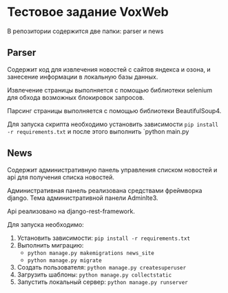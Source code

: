 # Тестовое задание VoxWeb
В репозитории содержится две папки: parser и news
## Parser
Содержит код для извлечения новостей с сайтов яндекса и озона, и занесение информации в локальную базы данных.

Извлечение страницы выполняется с помощью библиотеки selenium для обхода возможных блокировок запросов.

Парсинг страницы выполняется с помощью библиотеки BeautifulSoup4.

Для запуска скрипта необходимо установить зависимости `pip install -r requirements.txt` 
и после этого выполнить `python main.py
## News
Содержит административную панель управления списком новостей и api для получения списка новостей.

Административная панель реализована средствами фреймворка django. Тема административной панели Adminlte3.

Api реализовано на django-rest-framework.

Для запуска необходимо:
1) Установить зависимости: `pip install -r requirements.txt`
2) Выполнить миграцию: 
   - `python manage.py makemigrations news_site`
   - `python manage.py migrate`
3) Создать пользователя: `python manage.py createsuperuser`
4) Загрузить шаблоны: `python manage.py collectstatic`
5) Запустить локальный сервер: `python manage.py runserver`